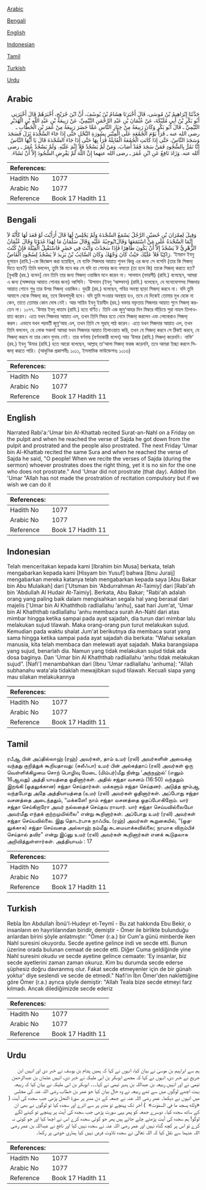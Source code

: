[Arabic](#arabic)

[Bengali](#bengali)

[English](#english)

[Indonesian](#indonesian)

[Tamil](#tamil)

[Turkish](#turkish)

[Urdu](#urdu)

## Arabic


<div dir="rtl" lang="ar" style={{fontSize:'larger',backgroundColor:'#f8f9fa',padding:20}}>
حَدَّثَنَا إِبْرَاهِيمُ بْنُ مُوسَى، قَالَ أَخْبَرَنَا هِشَامُ بْنُ يُوسُفَ، أَنَّ ابْنَ جُرَيْجٍ، أَخْبَرَهُمْ قَالَ أَخْبَرَنِي أَبُو بَكْرِ بْنُ أَبِي مُلَيْكَةَ، عَنْ عُثْمَانَ بْنِ عَبْدِ الرَّحْمَنِ التَّيْمِيِّ، عَنْ رَبِيعَةَ بْنِ عَبْدِ اللَّهِ بْنِ الْهُدَيْرِ التَّيْمِيِّ ـ قَالَ أَبُو بَكْرٍ وَكَانَ رَبِيعَةُ مِنْ خِيَارِ النَّاسِ عَمَّا حَضَرَ رَبِيعَةُ مِنْ عُمَرَ بْنِ الْخَطَّابِ ـ رضى الله عنه ـ قَرَأَ يَوْمَ الْجُمُعَةِ عَلَى الْمِنْبَرِ بِسُورَةِ النَّحْلِ حَتَّى إِذَا جَاءَ السَّجْدَةَ نَزَلَ فَسَجَدَ وَسَجَدَ النَّاسُ، حَتَّى إِذَا كَانَتِ الْجُمُعَةُ الْقَابِلَةُ قَرَأَ بِهَا حَتَّى إِذَا جَاءَ السَّجْدَةَ قَالَ يَا أَيُّهَا النَّاسُ إِنَّا نَمُرُّ بِالسُّجُودِ فَمَنْ سَجَدَ فَقَدْ أَصَابَ، وَمَنْ لَمْ يَسْجُدْ فَلاَ إِثْمَ عَلَيْهِ‏.‏ وَلَمْ يَسْجُدْ عُمَرُ ـ رضى الله عنه‏.‏ وَزَادَ نَافِعٌ عَنِ ابْنِ عُمَرَ ـ رضى الله عنهما إِنَّ اللَّهَ لَمْ يَفْرِضِ السُّجُودَ إِلاَّ أَنْ نَشَاءَ‏.‏
</div>
<div style={{backgroundColor:'#f8f9fa',padding:20, marginBottom: 10}}><table> <thead> <tr> <th>References:</th> <th></th> </tr> </thead> <tbody><tr><td>Hadith No</td><td>1077</td></tr><tr><td>Arabic No</td><td>1077</td></tr><tr><td>Reference</td><td>Book 17 Hadith 11</td></tr></tbody></table></div>

## Bengali


<div dir="ltr" lang="bn" style={{fontSize:'larger',backgroundColor:'#f8f9fa',padding:20}}>
وَقِيلَ لِعِمْرَانَ بْنِ حُصَيْنٍ الرَّجُلُ يَسْمَعُ السَّجْدَةَ وَلَمْ يَجْلِسْ لَهَا قَالَ أَرَأَيْتَ لَوْ قَعَدَ لَهَا كَأَنَّهُ لاَ يُوجِبُهُ عَلَيْهِ وَقَالَ سَلْمَانُ مَا لِهَذَا غَدَوْنَا وَقَالَ عُثْمَانُtإِنَّمَا السَّجْدَةُ عَلَى مَنْ اسْتَمَعَهَا وَقَالَ الزُّهْرِيُّ لاَ يَسْجُدُ إِلاَّ أَنْ يَكُونَ طَاهِرًا فَإِذَا سَجَدْتَ وَأَنْتَ فِي حَضَرٍ فَاسْتَقْبِلْ الْقِبْلَةَ فَإِنْ كُنْتَ رَاكِبًا فَلاَ عَلَيْكَ حَيْثُ كَانَ وَجْهُكَ وَكَانَ السَّائِبُ بْنُ يَزِيدَ لاَ يَسْجُدُ لِسُجُودِ الْقَاصِّ. ‘ইমরান ইবনু হুসায়ন (রাযি.)-কে জিজ্ঞেস করা হয়েছিল, যে ব্যক্তি সিজদার আয়াত শুনল কিন্তু এর জন্য সে বসেনি (তার কি সিজদা্ দিতে হবে?) তিনি বললেন, তুমি কি মনে কর সে যদি তা শোনার জন্য বসতো (তা হলে কি) তাকে সিজদা্ করতে হত? [বুখারী (রহ.) বলেন] যেন তিনি তার জন্য সিজদা্ ওয়াজিব মনে করেন না। সালমান (ফারসী) (রাযি.) বলেছেন, আমরা এ জন্য (সাজ্দাহর আয়াত শোনার জন্য) আসিনি। ‘উসমান (ইবনু ‘আফ্ফান) (রাযি.) বলেছেন, যে মনোযোগসহ সিজদার আয়াত শোনে শুধু তার উপর সিজদা্ ওয়াজিব। যুহরী (রহ.) বলেছেন, পবিত্র অবস্থা ছাড়া সিজদা্ করবে না। যদি তুমি আবাসে থেকে সিজদা্ কর, তবে কিবলামুখী হবে। যদি তুমি সওয়ার অবস্থায় হও, তবে যে দিকেই তোমার মুখ হোক না কেন, তাতে তোমার কোন দোষ নেই। আর সায়িব ইবনু ইয়াযীদ (রহ.) বক্তার বক্তৃতায় সিজদার আয়াত শুনে সিজদা্ করতেন না। ১০৭৭. ‘উমার ইবনু খাত্তাব (রাযি.) হতে বর্ণিত। তিনি এক জুমু‘আহর দিন মিম্বরে দাঁড়িয়ে সুরা নাহল তিলাওয়াত করেন। এতে যখন সিজদার আয়াত এল, তখন তিনি মিম্বর হতে নেমে সিজদা্ করলেন এবং লোকেরাও সিজদা্ করল। এভাবে যখন পরবর্তী জুমু‘আহ এল, তখন তিনি সে সূরাহ্ পাঠ করেন। এতে যখন সিজদার আয়াত এল, তখন তিনি বললেন, হে লোক সকল! আমরা যখন সিজদার আয়াত তিলাওয়াত করি, তখন যে সিজদা্ করবে সে ঠিকই করবে, যে সিজদা্ করবে না তার কোন গুনাহ নেই। তার বর্ণনায় (বর্ণনাকারী বলেন) আর ‘উমার (রাযি.) সিজদা্ করেননি। নাফি‘ (রহ.) ইবনু ‘উমার (রাযি.) হতে আরো বলেছেন, আল্লাহ্ তা‘আলা সিজদা্ ফরজ করেননি, তবে আমরা ইচ্ছা করলে সিজদা্ করতে পারি। (আধুনিক প্রকাশনীঃ ১০১১, ইসলামিক ফাউন্ডেশনঃ ১০১৬)
</div>
<div style={{backgroundColor:'#f8f9fa',padding:20, marginBottom: 10}}><table> <thead> <tr> <th>References:</th> <th></th> </tr> </thead> <tbody><tr><td>Hadith No</td><td>1077</td></tr><tr><td>Arabic No</td><td>1077</td></tr><tr><td>Reference</td><td>Book 17 Hadith 11</td></tr></tbody></table></div>

## English


<div dir="ltr" lang="en" style={{fontSize:'larger',backgroundColor:'#f8f9fa',padding:20}}>
Narrated Rabi'a:'Umar bin Al-Khattab recited Surat-an-Nahl on a Friday on the pulpit and when he reached the verse of Sajda he got down from the pulpit and prostrated and the people also prostrated. The next Friday 'Umar bin Al-Khattab recited the same Sura and when he reached the verse of Sajda he said, "O people! When we recite the verses of Sajda (during the sermon) whoever prostrates does the right thing, yet it is no sin for the one who does not prostrate." And 'Umar did not prostrate (that day). Added Ibn 'Umar "Allah has not made the prostration of recitation compulsory but if we wish we can do it
</div>
<div style={{backgroundColor:'#f8f9fa',padding:20, marginBottom: 10}}><table> <thead> <tr> <th>References:</th> <th></th> </tr> </thead> <tbody><tr><td>Hadith No</td><td>1077</td></tr><tr><td>Arabic No</td><td>1077</td></tr><tr><td>Reference</td><td>Book 17 Hadith 11</td></tr></tbody></table></div>

## Indonesian


<div dir="ltr" lang="id" style={{fontSize:'larger',backgroundColor:'#f8f9fa',padding:20}}>
Telah menceritakan kepada kami [Ibrahim bin Musa] berkata, telah mengabarkan kepada kami [Hisyam bin Yusuf] bahwa [Ibnu Juraij] mengabarkan mereka katanya telah mengabarkan kepada saya [Abu Bakar bin Abu Mulaikah] dari ['Utsman bin 'Abdurrahman At-Taimiy] dari [Rabi'ah bin 'Abdullah Al Hudair At-Taimiy]. Berkata, Abu Bakar; "Rabi'ah adalah orang yang paling baik dalam mengisahkan segala hal yang berasal dari majelis ['Umar bin Al Khaththob radliallahu 'anhu], saat hari Jum'at, 'Umar bin Al Khaththab radliallahu 'anhu membaca surah An-Nahl dari atas mimbar hingga ketika sampai pada ayat sajadah, dia turun dari mimbar lalu melakukan sujud tilawah. Maka orang-orang pun turut melakukan sujud. Kemudian pada waktu shalat Jum'at berikutnya dia membaca surat yang sama hingga ketika sampai pada ayat sajadah dia berkata: "Wahai sekalian manusia, kita telah membaca dan melewati ayat sajadah. Maka barangsiapa yang sujud, benarlah dia. Namun yang tidak melakukan sujud tidak ada dosa baginya. Dan 'Umar bin Al Khaththab radliallahu 'anhu tidak melakukan sujud". [Nafi'] menambahkan dari [Ibnu 'Umar radliallahu 'anhuma]: "Allah subhanahu wata'ala tidaklah mewajibkan sujud tilawah. Kecuali siapa yang mau silakan melakukannya
</div>
<div style={{backgroundColor:'#f8f9fa',padding:20, marginBottom: 10}}><table> <thead> <tr> <th>References:</th> <th></th> </tr> </thead> <tbody><tr><td>Hadith No</td><td>1077</td></tr><tr><td>Arabic No</td><td>1077</td></tr><tr><td>Reference</td><td>Book 17 Hadith 11</td></tr></tbody></table></div>

## Tamil


<div dir="ltr" lang="ta" style={{fontSize:'larger',backgroundColor:'#f8f9fa',padding:20}}>
ரபீஆ பின் அப்தில்லாஹ் (ரஹ்) அவர்கள், தாம் உமர் (ரலி) அவர்களின் அவைக்கு வந்தது குறித்துக் கூறியதாவது: (கலீஃபா) உமர் பின் அல்கத்தாப் (ரலி) அவர்கள் ஒரு வெள்ளிக்கிழமை சொற் பொழிவு மேடை (மிம்பர்)மீது நின்று ‘அந்நஹ்ல்’ (எனும் 16ஆவது) அத்தி யாயத்தை ஓதினார்கள். அதில் சஜ்தா வசனம் (16:50) வந்ததும் இறங்கி (ஓதலுக்கான) சஜ்தா செய்தார்கள். மக்களும் சஜ்தா செய்தனர். அடுத்த ஜும்ஆ வந்தபோது அதே அத்தியாயத்தை (உமர் (ரலி) அவர்கள் ஓதினார்கள். அப்போது சஜ்தா வசனத்தை அடைந்ததும், “மக்களே! நாம் சஜ்தா வசனத்தை ஓதப்போகிறோம். யார் சஜ்தா செய்கிறாரோ அவர் நல்லதைச் செய்தவ ராவார். யார் சஜ்தா செய்யவில்லையோ அவர்மீது எந்தக் குற்றமுமில்லை” என்று கூறினார்கள். அப்போது உமர் (ரலி) அவர்கள் சஜ்தா செய்யவில்லை. இது தொடர்பாக நாஃபிஉ (ரஹ்) அவர்கள் கூறுகையில், “(ஓதலுக்காக) சஜ்தா செய்வதை அல்லாஹ் நம்மீது கடமையாக்கவில்லை; நாமாக விரும்பிச் செய்தால் தவிர” என்று இப்னு உமர் (ரலி) அவர்கள் கூறினார்கள் எனக் கூடுதலாக அறிவித்துள்ளார்கள். அத்தியாயம் : 17
</div>
<div style={{backgroundColor:'#f8f9fa',padding:20, marginBottom: 10}}><table> <thead> <tr> <th>References:</th> <th></th> </tr> </thead> <tbody><tr><td>Hadith No</td><td>1077</td></tr><tr><td>Arabic No</td><td>1077</td></tr><tr><td>Reference</td><td>Book 17 Hadith 11</td></tr></tbody></table></div>

## Turkish


<div dir="ltr" lang="tr" style={{fontSize:'larger',backgroundColor:'#f8f9fa',padding:20}}>
Rebîa İbn Abdullah İbnü'l-Hudeyr et-Teymî - Bu zat hakkında Ebu Bekir, o insanların en hayırlılarından biridir, demiştir - Ömer ile birlikte bulunduğu anlardan birini şöyle anlatmıştır: "Ömer (r.a.) bir Cum'a günü minberde iken Nahl suresini okuyordu. Secde ayetine gelince indi ve secde etti. Bunun üzerine orada bulunan cemaat de secde etti. Diğer Cuma geldiğinde yine Nahl suresini okudu ve secde ayetine gelince cemaate: 'Ey insanlar, biz secde ayetlerini zaman zaman okuruz. Kim bu durumda secde ederse şüphesiz doğru davranmış olur. Fakat secde etmeyenler için de bir günah yoktur' diye seslendi ve secde de etmedi." Nafi'in İbn Ömer'den naklettiğine göre Ömer (r.a.) ayrıca şöyle demiştir: "Allah Teala bize secde etmeyi farz kılmadı. Ancak dilediğimizde secde ederiz
</div>
<div style={{backgroundColor:'#f8f9fa',padding:20, marginBottom: 10}}><table> <thead> <tr> <th>References:</th> <th></th> </tr> </thead> <tbody><tr><td>Hadith No</td><td>1077</td></tr><tr><td>Arabic No</td><td>1077</td></tr><tr><td>Reference</td><td>Book 17 Hadith 11</td></tr></tbody></table></div>

## Urdu


<div dir="rtl" lang="ur" style={{fontSize:'larger',backgroundColor:'#f8f9fa',padding:20}}>
ہم سے ابراہیم بن موسیٰ نے بیان کیا، انہوں نے کہا کہ ہمیں ہشام بن یوسف نے خبر دی اور انہیں ابن جریج نے خبر دی، انہوں نے کہا کہ مجھے ابوبکر بن ابی ملیکہ نے خبر دی، انہیں عثمان بن عبدالرحمٰن تیمی نے اور انہیں ربیعہ بن عبداللہ بن ہدیر تیمی نے کہا۔۔۔ ابوبکر بن ابی ملیکہ نے بیان کیا کہ ربیعہ بہت اچھے لوگوں میں سے تھے ربیعہ نے وہ حال بیان کیا جو عمر بن خطاب رضی اللہ عنہ کی مجلس میں انہوں نے دیکھا۔ عمر رضی اللہ عنہ نے جمعہ کے دن منبر پر سورۃ النحل پڑھی جب سجدہ کی آیت ( «‏‏‏‏ولله يسجد ما في السمٰوٰت» ‏‏‏‏ ) آخر تک پہنچے تو منبر پر سے اترے اور سجدہ کیا تو لوگوں نے بھی ان کے ساتھ سجدہ کیا۔ دوسرے جمعہ کو پھر یہی سورت پڑھی جب سجدہ کی آیت پر پہنچے تو کہنے لگے لوگو! ہم سجدہ کی آیت پڑھتے چلے جاتے ہیں پھر جو کوئی سجدہ کرے اس نے اچھا کیا اور جو کوئی نہ کرے تو اس پر کچھ گناہ نہیں اور عمر رضی اللہ عنہ نے سجدہ نہیں کیا اور نافع نے عبداللہ بن عمر رضی اللہ عنہما سے نقل کیا کہ اللہ تعالیٰ نے سجدہ تلاوت فرض نہیں کیا ہماری خوشی پر رکھا۔
</div>
<div style={{backgroundColor:'#f8f9fa',padding:20, marginBottom: 10}}><table> <thead> <tr> <th>References:</th> <th></th> </tr> </thead> <tbody><tr><td>Hadith No</td><td>1077</td></tr><tr><td>Arabic No</td><td>1077</td></tr><tr><td>Reference</td><td>Book 17 Hadith 11</td></tr></tbody></table></div>